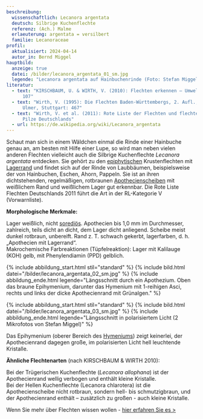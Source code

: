```yaml
---
beschreibung:
  wissenschaftlich: Lecanora argentata
  deutsch: Silbrige Kuchenflechte
  referenz: (Ach.) Malme
  erlaeuterung: argentata = versilbert
  familie: Lecanoraceae
profil:
  aktualisiert: 2024-04-14
  autor_in: Bernd Miggel
hauptbild:
  anzeige: true
  datei: /bilder/lecanora_argentata_01_sm.jpg
  legende: "Lecanora argentata auf Hainbuchenrinde (Foto: Stefan Miggel)"
literatur:
  - text: "KIRSCHBAUM, U. & WIRTH, V. (2010): Flechten erkennen – Umwelt bewerten:
      107"
  - text: "Wirth, V. (1995): Die Flechten Baden-Württembergs, 2. Aufl., 1006 S.;
      Ulmer, Stuttgart: 467"
  - text: "Wirth, V. et al. (2011): Rote Liste der Flechten und flechtenbewohnende
      Pilze Deutschlands"
  - url: https://de.wikipedia.org/wiki/Lecanora_argentata
---
```

Schaut man sich in einem Wäldchen einmal die Rinde einer Hainbuche genau an, am besten mit Hilfe einer Lupe, so wird man neben vielen anderen Flechten vielleicht auch die Silbrige Kuchenflechte *Lecanora argentata* entdecken. Sie gehört zu den [epiphytischen](epiphytisch "Glossar") Krustenflechten mit [Lagerrand](Lager "Glossar") und findet sich auf der Rinde von Laubbäumen, beispielsweise der von Hainbuchen, Eschen, Ahorn, Pappeln. Sie ist an ihren dichtstehenden, regelmäßigen, rotbraunen [Apothecienscheiben](Apothecien "Glossar") mit weißlichem Rand und weißlichem Lager gut erkennbar. Die Rote Liste Flechten Deutschlands 2011 führt die Art in der RL-Kategorie V (Vorwarnliste).

**Morphologische Merkmale:**

Lager weißlich, nicht [sorediös](sorediös "Glossar"). Apothecien bis 1,0 mm im Durchmesser, zahlreich, teils dicht an dicht, dem Lager dicht anliegend. Scheibe meist dunkel rotbraun, unbereift. Rand z. T. schwach gekerbt, lagerfarben, d. h. „Apothecien mit Lagerrand“.\
Makrochemische Farbreaktionen (Tüpfelreaktion): Lager mit Kalilauge (KOH) gelb, mit Phenylendiamin (PPD) gelblich.

{% include abbildung_start.html stil="standard" %}
{% include bild.html datei="/bilder/lecanora_argentata_02_sm.jpg" %}
{% include abbildung_ende.html legende="Längsschnitt durch ein Apothezium. Oben das braune Epihymenium, darunter das Hymenium mit 1-reihigen Asci, rechts und links der dicke Apothecienrand mit Grünalgen." %}

{% include abbildung_start.html stil="standard" %}
{% include bild.html datei="/bilder/lecanora_argentata_03_sm.jpg" %}
{% include abbildung_ende.html legende="Längsschnitt in polarisiertem Licht (2 Mikrofotos von Stefan Miggel)" %}

Das Epihymenium (oberer Bereich des [Hymeniums](Hymenium "Glossar")) zeigt keinerlei, der Apothecienrand dagegen große, im polarisierten Licht hell leuchtende Kristalle.

**Ähnliche Flechtenarten** (nach KIRSCHBAUM & WIRTH 2010):

Bei der Trügerischen Kuchenflechte (*Lecanora allophana*) ist der Apothecienrand wellig verbogen und enthält kleine Kristalle.\
Bei der Hellen Kuchenflechte (Lecanora chlarotera) ist die Apothecienscheibe nicht rotbraun, sondern hell- bis schmutzigbraun, und der Apothecienrand enthält – zusätzlich zu großen - auch kleine Kristalle.

Wenn Sie mehr über Flechten wissen wollen - [hier erfahren Sie es >](/verwandt/flechten)
